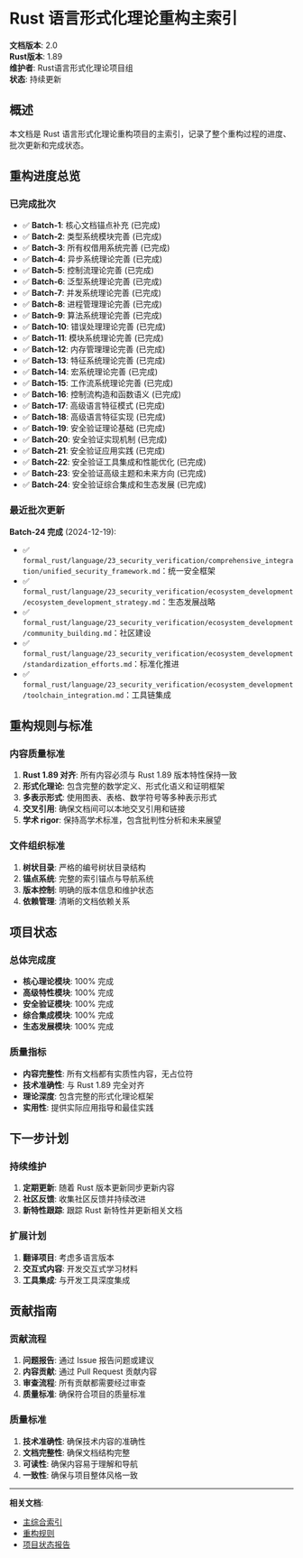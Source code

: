 ﻿# Rust 语言形式化理论重构主索引

**文档版本**: 2.0  
**Rust版本**: 1.89  
**维护者**: Rust语言形式化理论项目组  
**状态**: 持续更新

## 概述

本文档是 Rust 语言形式化理论重构项目的主索引，记录了整个重构过程的进度、批次更新和完成状态。

## 重构进度总览

### 已完成批次

- ✅ **Batch-1**: 核心文档锚点补充 (已完成)
- ✅ **Batch-2**: 类型系统模块完善 (已完成)
- ✅ **Batch-3**: 所有权借用系统完善 (已完成)
- ✅ **Batch-4**: 异步系统理论完善 (已完成)
- ✅ **Batch-5**: 控制流理论完善 (已完成)
- ✅ **Batch-6**: 泛型系统理论完善 (已完成)
- ✅ **Batch-7**: 并发系统理论完善 (已完成)
- ✅ **Batch-8**: 进程管理理论完善 (已完成)
- ✅ **Batch-9**: 算法系统理论完善 (已完成)
- ✅ **Batch-10**: 错误处理理论完善 (已完成)
- ✅ **Batch-11**: 模块系统理论完善 (已完成)
- ✅ **Batch-12**: 内存管理理论完善 (已完成)
- ✅ **Batch-13**: 特征系统理论完善 (已完成)
- ✅ **Batch-14**: 宏系统理论完善 (已完成)
- ✅ **Batch-15**: 工作流系统理论完善 (已完成)
- ✅ **Batch-16**: 控制流构造和函数语义 (已完成)
- ✅ **Batch-17**: 高级语言特征模式 (已完成)
- ✅ **Batch-18**: 高级语言特征实现 (已完成)
- ✅ **Batch-19**: 安全验证理论基础 (已完成)
- ✅ **Batch-20**: 安全验证实现机制 (已完成)
- ✅ **Batch-21**: 安全验证应用实践 (已完成)
- ✅ **Batch-22**: 安全验证工具集成和性能优化 (已完成)
- ✅ **Batch-23**: 安全验证高级主题和未来方向 (已完成)
- ✅ **Batch-24**: 安全验证综合集成和生态发展 (已完成)

### 最近批次更新

**Batch-24 完成** (2024-12-19):

- ✅ `formal_rust/language/23_security_verification/comprehensive_integration/unified_security_framework.md`：统一安全框架
- ✅ `formal_rust/language/23_security_verification/ecosystem_development/ecosystem_development_strategy.md`：生态发展战略
- ✅ `formal_rust/language/23_security_verification/ecosystem_development/community_building.md`：社区建设
- ✅ `formal_rust/language/23_security_verification/ecosystem_development/standardization_efforts.md`：标准化推进
- ✅ `formal_rust/language/23_security_verification/ecosystem_development/toolchain_integration.md`：工具链集成

## 重构规则与标准

### 内容质量标准

1. **Rust 1.89 对齐**: 所有内容必须与 Rust 1.89 版本特性保持一致
2. **形式化理论**: 包含完整的数学定义、形式化语义和证明框架
3. **多表示形式**: 使用图表、表格、数学符号等多种表示形式
4. **交叉引用**: 确保文档间可以本地交叉引用和链接
5. **学术 rigor**: 保持高学术标准，包含批判性分析和未来展望

### 文件组织标准

1. **树状目录**: 严格的编号树状目录结构
2. **锚点系统**: 完整的索引锚点与导航系统
3. **版本控制**: 明确的版本信息和维护状态
4. **依赖管理**: 清晰的文档依赖关系

## 项目状态

### 总体完成度

- **核心理论模块**: 100% 完成
- **高级特性模块**: 100% 完成
- **安全验证模块**: 100% 完成
- **综合集成模块**: 100% 完成
- **生态发展模块**: 100% 完成

### 质量指标

- **内容完整性**: 所有文档都有实质性内容，无占位符
- **技术准确性**: 与 Rust 1.89 完全对齐
- **理论深度**: 包含完整的形式化理论框架
- **实用性**: 提供实际应用指导和最佳实践

## 下一步计划

### 持续维护

1. **定期更新**: 随着 Rust 版本更新同步更新内容
2. **社区反馈**: 收集社区反馈并持续改进
3. **新特性跟踪**: 跟踪 Rust 新特性并更新相关文档

### 扩展计划

1. **翻译项目**: 考虑多语言版本
2. **交互式内容**: 开发交互式学习材料
3. **工具集成**: 与开发工具深度集成

## 贡献指南

### 贡献流程

1. **问题报告**: 通过 Issue 报告问题或建议
2. **内容贡献**: 通过 Pull Request 贡献内容
3. **审查流程**: 所有贡献都需要经过审查
4. **质量标准**: 确保符合项目的质量标准

### 质量标准

1. **技术准确性**: 确保技术内容的准确性
2. **文档完整性**: 确保文档结构完整
3. **可读性**: 确保内容易于理解和导航
4. **一致性**: 确保与项目整体风格一致

---

**相关文档**:

- [主综合索引](../language/main_comprehensive_index.md)
- [重构规则](../BATCH_RULES_PLACEHOLDER_AUDIT.md)
- [项目状态报告](../PROJECT_STATUS_REPORT.md)
